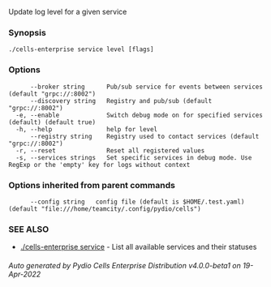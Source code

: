 Update log level for a given service

### Synopsis




```
./cells-enterprise service level [flags]
```

### Options

```
      --broker string      Pub/sub service for events between services (default "grpc://:8002")
      --discovery string   Registry and pub/sub (default "grpc://:8002")
  -e, --enable             Switch debug mode on for specified services (default) (default true)
  -h, --help               help for level
      --registry string    Registry used to contact services (default "grpc://:8002")
  -r, --reset              Reset all registered values
  -s, --services strings   Set specific services in debug mode. Use RegExp or the 'empty' key for logs without context
```

### Options inherited from parent commands

```
      --config string   config file (default is $HOME/.test.yaml) (default "file:///home/teamcity/.config/pydio/cells")
```

### SEE ALSO

* [./cells-enterprise service](./cells-enterprise-service)	 - List all available services and their statuses

###### Auto generated by Pydio Cells Enterprise Distribution v4.0.0-beta1 on 19-Apr-2022

